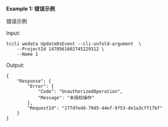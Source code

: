 **Example 1: 错误示例**

错误示例

Input: 

```
tccli wedata UpdateDsEvent --cli-unfold-argument  \
    --ProjectId 1470561602745229312 \
    --Name 1
```

Output: 
```
{
    "Response": {
        "Error": {
            "Code": "UnauthorizedOperation",
            "Message": "未授权操作"
        },
        "RequestId": "177dfedd-79d5-44ef-9f53-de1a3cff17bf"
    }
}
```

